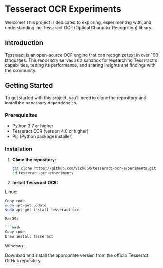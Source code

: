 # Tesseract OCR Experiments

Welcome! This project is dedicated to exploring, experimenting with, and understanding the Tesseract OCR (Optical Character Recognition) library.

## Introduction

Tesseract is an open-source OCR engine that can recognize text in over 100 languages. This repository serves as a sandbox for researching Tesseract's capabilities, testing its performance, and sharing insights and findings with the community.

## Getting Started

To get started with this project, you'll need to clone the repository and install the necessary dependencies.

### Prerequisites

- Python 3.7 or higher
- Tesseract OCR (version 4.0 or higher)
- Pip (Python package installer)

### Installation

1. **Clone the repository:**

   ```bash
   git clone https://github.com/VickCGX/tesseract-ocr-experiments.git
   cd tesseract-ocr-experiments

   ```

2. **Install Tesseract OCR:**

Linux:

````bash
Copy code
sudo apt-get update
sudo apt-get install tesseract-ocr

MacOS:

```bash
Copy code
brew install tesseract
````

Windows:

Download and install the appropriate version from the official Tesseract GitHub repository.

